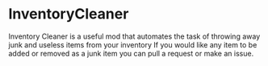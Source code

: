 # InventoryCleaner
Inventory Cleaner is a useful mod that automates the task of throwing away junk and useless items from your inventory                                                                                                     If you would like any item to be added or removed as a junk item you can pull a request or make an issue.
